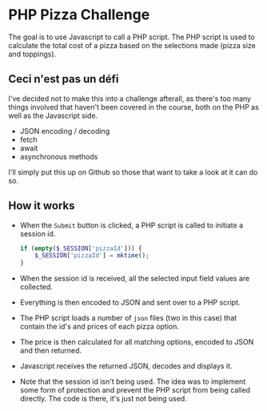 # PHP Pizza Challenge

The goal is to use Javascript to call a PHP script.
The PHP script is used to calculate the total cost of a pizza based on the selections made (pizza size and toppings).

## Ceci n'est pas un défi

I've decided not to make this into a challenge afterall, as there's too many things involved that haven't been covered in the course, both on the PHP as well as the Javascript side.

* JSON encoding / decoding
* fetch
* await
* asynchronous methods

I'll simply put this up on Github so those that want to take a look at it can do so.

## How it works

* When the `Submit` button is clicked, a PHP script is called to initiate a session id.

    ```php
    if (empty($_SESSION['pizzaId'])) {
        $_SESSION['pizzaId'] = mktime();
    }
    ```
* When the session id is received, all the selected input field values are collected.

* Everything is then encoded to JSON and sent over to a PHP script.

* The PHP script loads a number of `json` files (two in this case) that contain the id's and prices of each pizza option.

* The price is then calculated for all matching options, encoded to JSON and then returned.

* Javascript receives the returned JSON, decodes and displays it.

* Note that the session id isn't being used. The idea was to implement some form of protection and prevent the PHP script from being called directly. The code is there, it's just not being used.

